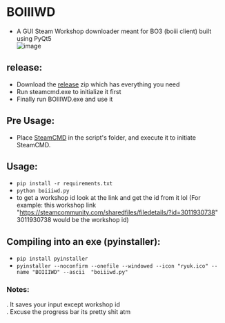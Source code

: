 # BOIIIWD
- A GUI Steam Workshop downloader meant for BO3 (boiii client) built using PyQt5 <br>
![image](https://github.com/faroukbmiled/BOIIIWD/assets/51106560/516daa16-e349-44b9-90cb-01718309f357)

## release:
- Download the [release](https://github.com/faroukbmiled/BOIIIWD/releases/tag/Release) zip which has everything you need
- Run steamcmd.exe to initialize it first
- Finally run BOIIIWD.exe and use it
  
## Pre Usage:
- Place [SteamCMD](https://steamcdn-a.akamaihd.net/client/installer/steamcmd.zip) in the script's folder, and execute it to initiate SteamCMD.
  
## Usage:
- ```pip install -r requirements.txt```
- ```python boiiiwd.py```
- to get a workshop id look at the link and get the id from it lol (For example: this workshop link "https://steamcommunity.com/sharedfiles/filedetails/?id=3011930738" 3011930738 would be the workshop id)

## Compiling into an exe (pyinstaller):
- ```pip install pyinstaller```
- ```pyinstaller --noconfirm --onefile --windowed --icon "ryuk.ico" --name "BOIIIWD" --ascii  "boiiiwd.py"```
  
### Notes:
. It saves your input except workshop id <br>
. Excuse the progress bar its pretty shit atm
